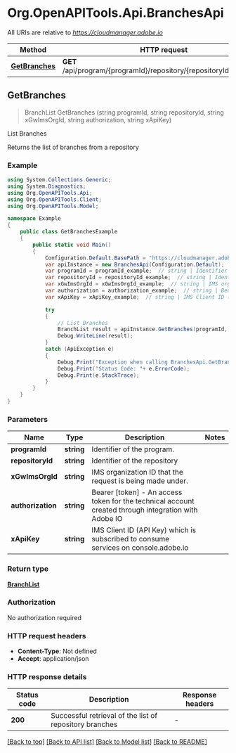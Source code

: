 # Org.OpenAPITools.Api.BranchesApi

All URIs are relative to *https://cloudmanager.adobe.io*

Method | HTTP request | Description
------------- | ------------- | -------------
[**GetBranches**](BranchesApi.md#getbranches) | **GET** /api/program/{programId}/repository/{repositoryId}/branches | List Branches



## GetBranches

> BranchList GetBranches (string programId, string repositoryId, string xGwImsOrgId, string authorization, string xApiKey)

List Branches

Returns the list of branches from a repository

### Example

```csharp
using System.Collections.Generic;
using System.Diagnostics;
using Org.OpenAPITools.Api;
using Org.OpenAPITools.Client;
using Org.OpenAPITools.Model;

namespace Example
{
    public class GetBranchesExample
    {
        public static void Main()
        {
            Configuration.Default.BasePath = "https://cloudmanager.adobe.io";
            var apiInstance = new BranchesApi(Configuration.Default);
            var programId = programId_example;  // string | Identifier of the program.
            var repositoryId = repositoryId_example;  // string | Identifier of the repository
            var xGwImsOrgId = xGwImsOrgId_example;  // string | IMS organization ID that the request is being made under.
            var authorization = authorization_example;  // string | Bearer [token] - An access token for the technical account created through integration with Adobe IO
            var xApiKey = xApiKey_example;  // string | IMS Client ID (API Key) which is subscribed to consume services on console.adobe.io

            try
            {
                // List Branches
                BranchList result = apiInstance.GetBranches(programId, repositoryId, xGwImsOrgId, authorization, xApiKey);
                Debug.WriteLine(result);
            }
            catch (ApiException e)
            {
                Debug.Print("Exception when calling BranchesApi.GetBranches: " + e.Message );
                Debug.Print("Status Code: "+ e.ErrorCode);
                Debug.Print(e.StackTrace);
            }
        }
    }
}
```

### Parameters


Name | Type | Description  | Notes
------------- | ------------- | ------------- | -------------
 **programId** | **string**| Identifier of the program. | 
 **repositoryId** | **string**| Identifier of the repository | 
 **xGwImsOrgId** | **string**| IMS organization ID that the request is being made under. | 
 **authorization** | **string**| Bearer [token] - An access token for the technical account created through integration with Adobe IO | 
 **xApiKey** | **string**| IMS Client ID (API Key) which is subscribed to consume services on console.adobe.io | 

### Return type

[**BranchList**](BranchList.md)

### Authorization

No authorization required

### HTTP request headers

- **Content-Type**: Not defined
- **Accept**: application/json

### HTTP response details
| Status code | Description | Response headers |
|-------------|-------------|------------------|
| **200** | Successful retrieval of the list of repository branches |  -  |

[[Back to top]](#)
[[Back to API list]](../README.md#documentation-for-api-endpoints)
[[Back to Model list]](../README.md#documentation-for-models)
[[Back to README]](../README.md)

